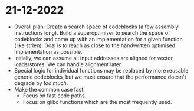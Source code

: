# 21-12-2022

- Overall plan: Create a search space of codeblocks (a few assembly instructions long). Build a superoptimiser to search the space of codeblocks and come up with an implementation for a given function (like strlen). Goal is to reach as close to the handwritten optimised implementation as possible.
- Initially, we can assume all input addresses are aligned for vector loads/stores. We can handle alignment later.
- Special logic for individual functions may be replaced by more reusable generic codeblocks, but we must ensure that the performance doesn't degrade by *too much*.
- Make the common case fast:
    - Focus on fast code paths.
    - Focus on glibc functions which are the most frequently used.